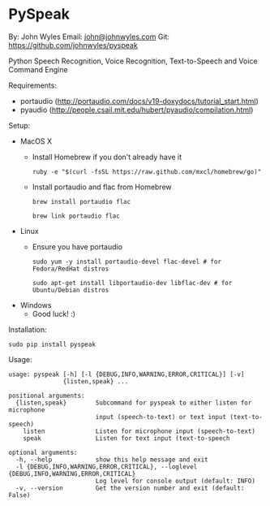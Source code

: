 PySpeak
=======
By: John Wyles
Email: john@johnwyles.com
Git: https://github.com/johnwyles/pyspeak

Python Speech Recognition, Voice Recognition, Text-to-Speech and Voice Command Engine

Requirements:
  - portaudio (http://portaudio.com/docs/v19-doxydocs/tutorial_start.html)
  - pyaudio (http://people.csail.mit.edu/hubert/pyaudio/compilation.html)

Setup:
  - MacOS X
	  - Install Homebrew if you don't already have it

		    ruby -e "$(curl -fsSL https://raw.github.com/mxcl/homebrew/go)"

	  - Install portaudio and flac from Homebrew

		    brew install portaudio flac

		    brew link portaudio flac

  - Linux
	  - Ensure you have portaudio

		    sudo yum -y install portaudio-devel flac-devel # for Fedora/RedHat distros

		    sudo apt-get install libportaudio-dev libflac-dev # for Ubuntu/Debian distros

  - Windows
	  - Good luck! :)

Installation:

    sudo pip install pyspeak

Usage:  

    usage: pyspeak [-h] [-l {DEBUG,INFO,WARNING,ERROR,CRITICAL}] [-v]
                   {listen,speak} ...

    positional arguments:
      {listen,speak}        Subcommand for pyspeak to either listen for microphone
                            input (speech-to-text) or text input (text-to-speech)
        listen              Listen for microphone input (speech-to-text)
        speak               Listen for text input (text-to-speech

    optional arguments:
      -h, --help            show this help message and exit
      -l {DEBUG,INFO,WARNING,ERROR,CRITICAL}, --loglevel {DEBUG,INFO,WARNING,ERROR,CRITICAL}
                            Log level for console output (default: INFO)
      -v, --version         Get the version number and exit (default: False)
